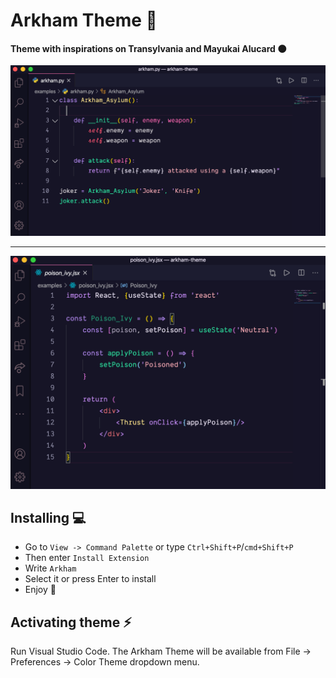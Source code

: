 # Arkham Theme 🦇
#### Theme with inspirations on Transylvania and Mayukai Alucard 🌑

![Theme in action](Screenshot.png)

---

![Theme in action 2](ScreenShot_2.png)


## Installing 💻

-  Go to `View -> Command Palette` or type `Ctrl+Shift+P`/`cmd+Shift+P`
-  Then enter `Install Extension`
-  Write `Arkham`
-  Select it or press Enter to install
-  Enjoy 🎉

## Activating theme ⚡️

Run Visual Studio Code. The Arkham Theme will be available from File -> Preferences -> Color Theme dropdown menu.
